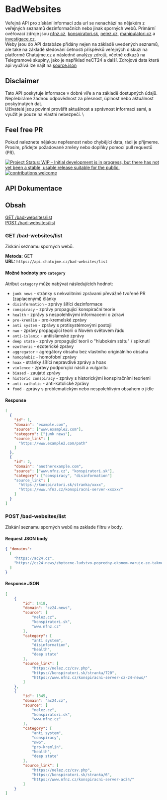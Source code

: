 # BadWebsites

Veřejná API pro získání informací zda url se nenachází na nějakém z veřejných seznamů dezinformačních nebo jinak sporných webů. Primární ověřovací zdroje jsou [nfnz.cz](https://nfnz.cz), [konspiratori.sk](https://konspiratori.sk), [nelez.cz](https://nelez.cz), [manipulatori.cz](https://manipulatori.cz) a [investigace.cz](https://investigace.cz).\
Weby jsou do API databáze přidány nejen na základě uvedených seznamů, ale také na základě sledování četnosti příspěvků veřejných diskuzí na platformě Chatujme.cz a následné analýzy zdrojů, včetně odkazů na Telegramové skupiny, jako je například neCT24 a další.
Zdrojová data která api využívá lze najít na [source.json](data/source.json)

## Disclaimer
Tato API poskytuje informace v dobré víře a na základě dostupných údajů. Nepřebíráme žádnou odpovědnost za přesnost, úplnost nebo aktuálnost poskytnutých dat. \
Uživatelé jsou povinni prověřit aktuálnost a správnost informací sami, a využít je pouze na vlastní nebezpečí. \

## Feel free PR
Pokud naleznete nějakou nepřesnost nebo chybějící data, rádi je přijmeme. Prosím, přidejte požadované změny nebo doplňky pomocí pull requestů (PR).


[![Project Status: WIP – Initial development is in progress, but there has not yet been a stable, usable release suitable for the public.](https://www.repostatus.org/badges/latest/wip.svg)](https://www.repostatus.org/#wip)
[![contributions welcome](https://img.shields.io/badge/contributions-welcome-brightgreen.svg?style=flat)](https://github.com/dwyl/esta/issues)

## API Dokumentace

## Obsah
[GET /bad-websites/list](#get-bad-websiteslist)\
[POST /bad-websites/list](#post-bad-websiteslist)


### GET /bad-websites/list

Získání seznamu sporných webů.

**Metoda:** GET  
**URL:** `https://api.chatujme.cz/bad-websites/list`

#### Možné hodnoty pro `category`

Atribut `category` může nabývat následujících hodnot:

- `junk news` - stránky s nekvalitními zprávami převážně tvořené PR (zaplacenými) články
- `disinformation` - zprávy šířící dezinformace
- `conspiracy` - zprávy propagující konspirační teorie
- `health` - zprávy s nespolehlivými informacemi o zdraví
- `pro-kremlin` - pro-kremelské zprávy
- `anti system` - zprávy s protisystémovými postoji
- `nwo` - zprávy propagující teorii o Novém světovém řádu
- `anti-islamic` - antiislámské zprávy
- `deep state` - zprávy propagující teorii o "hlubokém státu" / spiknutí
- `ezotheric` - ezoterické zprávy
- `aggregator` - agregátory obsahu bez vlastního originálního obsahu
- `homophobic` - homofobní zprávy
- `hoax` - stránky šířící nepravdivé zprávy a hoax
- `violence` - zprávy podporující násilí a vulgaritu
- `biased` - zaujaté zprávy
- `historic conspiracy` - zprávy s historickými konspiračními teoriemi
- `anti-catholic` - anti-katolické zprávy
- `food` - zprávy s problematickým nebo nespolehlivým obsahem o jídle

#### Response

```json
[
  {
    "id": 1,
    "domain": "example.com",
    "source": ["www.example2.com"],
    "category": ["junk news"],
    "source_link": [
      "https://www.example2.com/path"
    ]
  },
  {
    "id": 2,
    "domain": "anotherexample.com",
    "source": ["www.nfnz.cz", "konspiratori.sk"],
    "category": ["conspiracy", "disinformation"]
    "source_link": [
      "https://konspiratori.sk/stranka/xxxx",
      "https://www.nfnz.cz/konspiracni-server-xxxxx/"
    ]
  }
]
```

### POST /bad-websites/list
Získání seznamu sporných webů na zaklade filtru v body.
#### Request JSON body

```json
{ "domains":
  [
    "https://ac24.cz",
    "https://cz24.news/zbytocne-ludstvo-popredny-ekonom-varuje-ze-takmer-vsetky-ludske-profesie-nahradi-umela-inteligencia/"
  ]
}
```

#### Response JSON
```json
[
    {
        "id": 1418,
        "domain": "cz24.news",
        "source": [
            "nelez.cz",
            "konspiratori.sk",
            "www.nfnz.cz"
        ],
        "category": [
            "anti system",
            "disinformation",
            "health",
            "deep state"
        ],
        "source_link": [
            "https://nelez.cz/csv.php",
            "https://konspiratori.sk/stranka/720",
            "https://www.nfnz.cz/konspiracni-server-cz-24-news/"
        ]
    },
    {
        "id": 1345,
        "domain": "ac24.cz",
        "source": [
            "nelez.cz",
            "konspiratori.sk",
            "www.nfnz.cz"
        ],
        "category": [
            "anti system",
            "conspiracy",
            "nwo",
            "pro-kremlin",
            "health",
            "deep state"
        ],
        "source_link": [
            "https://nelez.cz/csv.php",
            "https://konspiratori.sk/stranka/6",
            "https://www.nfnz.cz/konspiracni-server-ac24/"
        ]
    }
]
```



